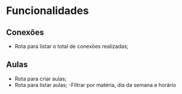 # Funcionalidades

## Conexões 

- Rota para listar o total de conexões realizadas;


## Aulas

- Rota para criar aulas;
- Rota para listar aulas;
    -Filtrar por matéria, dia da semana e horário